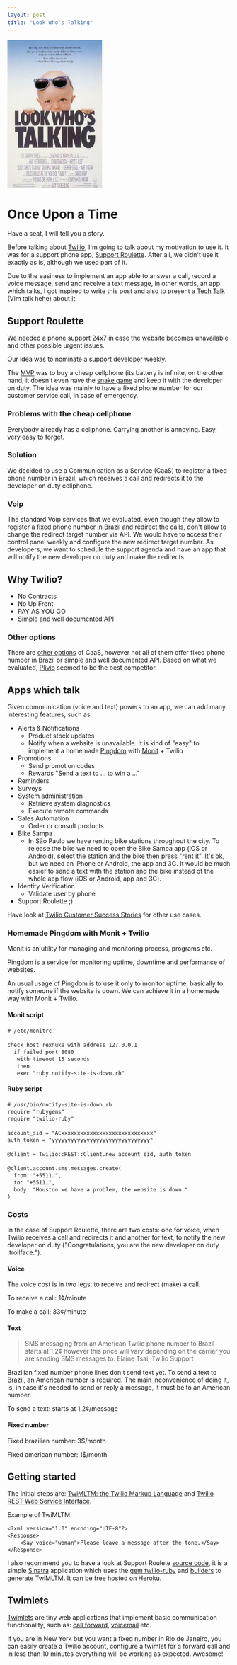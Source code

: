 ```yaml
---
layout: post
title: "Look Who's Talking"
---
```


![Look who's talking](/assets/images/posts/look-who-is-talking.jpg)

# Once Upon a Time

Have a seat, I will tell you a story.

Before talking about [Twilio](http://www.twilio.com/), I'm going to talk about my motivation to use it. It was for a support phone app, [Support Roulette](https://github.com/phstc/support-roulette). After all, we didn't use it exactly as is, although we used part of it.


Due to the easiness to implement an app able to answer a call, record a voice message, send and receive a text message, in other words, an app which talks, I got inspired to write this post and also to present a [Tech Talk](https://github.com/phstc/support-roulette/tree/master/slides) (Vim talk hehe) about it.

## Support Roulette

We needed a phone support 24x7 in case the website becomes unavailable and other possible urgent issues.

Our idea was to nominate a support developer weekly.

The [MVP](http://en.wikipedia.org/wiki/Minimum_viable_product) was to buy a cheap cellphone (its battery is infinite, on the other hand, it doesn't even have the [snake game](http://en.wikipedia.org/wiki/Snake_(video_game\))) and keep it with the  developer on duty. The idea was mainly to have a fixed phone number for our customer service call, in case of emergency.

### Problems with the cheap cellphone

Everybody already has a cellphone. Carrying another is annoying. Easy, very easy to forget.

### Solution

We decided to use a Communication as a Service (CaaS) to register a fixed phone number in Brazil, which receives a call and redirects it to the developer on duty cellphone.

### Voip

The standard Voip services that we evaluated, even though they allow to register a fixed phone number in Brazil and redirect the calls, don't allow to change the redirect target number via API. We would have to access their control panel weekly and configure the new redirect target number. As developers, we want to schedule the support agenda and have an app that will notify the new developer on duty and make the redirects.

## Why Twilio?

* No Contracts
* No Up Front
* PAY AS YOU GO
* Simple and well documented API

### Other options

There are [other options](http://en.wikipedia.org/wiki/Twilio#Competitors) of CaaS, however not all of them offer fixed phone number in Brazil or simple and well documented API. Based on what we evaluated, [Plivio](http://www.plivo.com/) seemed to be the best competitor.

## Apps which talk

Given communication (voice and text) powers to an app, we can add many interesting features, such as:

* Alerts & Notifications
  * Product stock updates
  * Notify when a website is unavailable. It is kind of "easy" to implement a homemade [Pingdom](https://www.pingdom.com/) with [Monit](http://mmonit.com/monit/) + Twilio
* Promotions
  * Send promotion codes
  * Rewards "Send a text to … to win a ..."
* Reminders
* Surveys
* System administration
  * Retrieve system diagnostics
  * Execute remote commands
* Sales Automation
  * Order or consult products
* Bike Sampa
  * In São Paulo we have renting bike stations throughout the city. To release the bike we need to open the Bike Sampa app (iOS or Android), select the station and the bike then press "rent it". It's ok, but we need an iPhone or Android, the app and 3G. It would be much easier to send a text with the station and the bike instead of the whole app flow (iOS or Android, app and 3G).
* Identity Verification
  * Validate user by phone
* Support Roulette ;)

Have look at [Twilio Customer Success Stories](http://www.twilio.com/gallery/customers) for other use cases.

### Homemade Pingdom with Monit + Twilio

Monit is an utility for managing and monitoring process, programs etc.

Pingdom is a service for monitoring uptime, downtime and performance of websites.

An usual usage of Pingdom is to use it only to monitor uptime, basically to notify someone if the website is down. We can achieve it in a homemade way with Monit + Twilio.

#### Monit script

    # /etc/monitrc

    check host rexnuke with address 127.0.0.1
      if failed port 8080
       with timeout 15 seconds
       then
       exec "ruby notify-site-is-down.rb"

#### Ruby script

    # /usr/bin/notify-site-is-down.rb
    require "rubygems"
    require "twilio-ruby"

    account_sid = "ACxxxxxxxxxxxxxxxxxxxxxxxxxxxxx"
    auth_token = "yyyyyyyyyyyyyyyyyyyyyyyyyyyyyyy"

    @client = Twilio::REST::Client.new account_sid, auth_token

    @client.account.sms.messages.create(
      from: "+5511…",
      to: "+5511…",
      body: "Houston we have a problem, the website is down."
    )

### Costs

In the case of Support Roulette, there are two costs: one for voice, when Twilio receives a call and redirects it and another for text, to notify the new developer on duty ("Congratulations, you are the new developer on duty :trollface:").

#### Voice

The voice cost is in two legs: to receive and redirect (make) a call.

To receive a call: 1¢/minute

To make a call: 33¢/minute

#### Text

> SMS messaging from an American Twilio phone number to Brazil starts at 1.2¢ however this price will vary depending on the carrier you are sending SMS messages to.
> Elaine Tsai, Twilio Support

Brazilian fixed number phone lines don't send text yet. To send a text to Brazil, an American number is required. The main inconvenience of doing it, is, in case it's needed to send or reply a message, it must be to an American number.

To send a text: starts at 1.2¢/message

#### Fixed number

Fixed brazilian number: 3$/month

Fixed american number: 1$/month

## Getting started

The initial steps are: [TwiMLTM: the Twilio Markup Language](http://www.twilio.com/docs/api/twiml) and
[Twilio REST Web Service Interface](http://www.twilio.com/docs/api/rest).

Example of TwiMLTM:

    <?xml version="1.0" encoding="UTF-8"?>
    <Response>
        <Say voice="woman">Please leave a message after the tone.</Say>
    </Response>

I also recommend you to have a look at Support Roulete [source code](https://github.com/phstc/support-roulette), it is a simple [Sinatra](https://github.com/sinatra/sinatra) application which uses the [gem twilio-ruby](https://github.com/twilio/twilio-ruby) and [builders](https://github.com/phstc/support-roulette/blob/master/views/support_roulette_call.builder) to generate TwiMLTM. It can be free hosted on Heroku.

## Twimlets

[Twimlets](https://www.twilio.com/labs/twimlets) are tiny web applications that implement basic communication functionality, such as: [call forward](https://www.twilio.com/labs/twimlets/forward), [voicemail](https://www.twilio.com/labs/twimlets/voicemail) etc.

If you are in New York but you want a fixed number in Rio de Janeiro, you can easily create a Twilio account, configure a twimlet for a forward call and in less than 10 minutes everything will be working as expected. Awesome!
